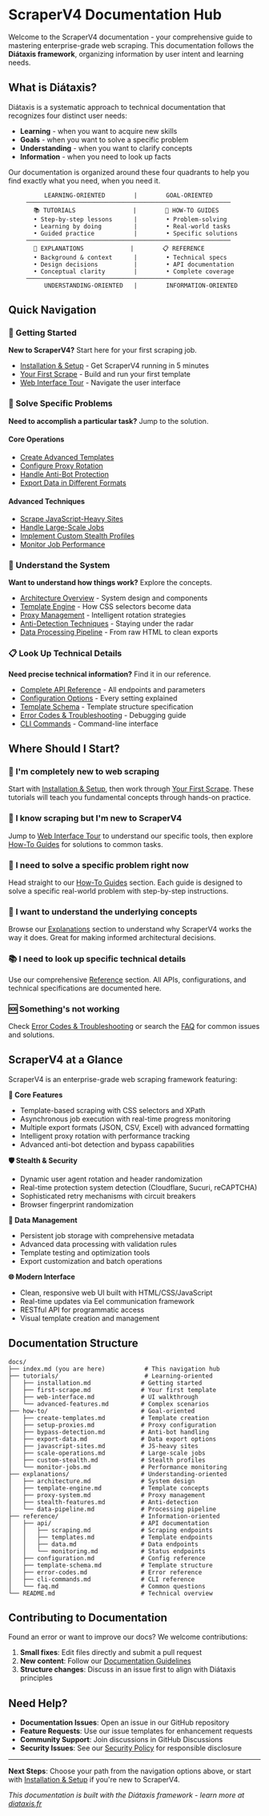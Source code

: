 # ScraperV4 Documentation Hub

Welcome to the ScraperV4 documentation - your comprehensive guide to mastering enterprise-grade web scraping. This documentation follows the **Diátaxis framework**, organizing information by user intent and learning needs.

## What is Diátaxis?

Diátaxis is a systematic approach to technical documentation that recognizes four distinct user needs:

- **Learning** - when you want to acquire new skills
- **Goals** - when you want to solve a specific problem  
- **Understanding** - when you want to clarify concepts
- **Information** - when you need to look up facts

Our documentation is organized around these four quadrants to help you find exactly what you need, when you need it.

```
          LEARNING-ORIENTED        |        GOAL-ORIENTED
     ─────────────────────────────────────────────────────────
       📚 TUTORIALS                |        🎯 HOW-TO GUIDES
       • Step-by-step lessons      |        • Problem-solving
       • Learning by doing         |        • Real-world tasks
       • Guided practice           |        • Specific solutions
     ─────────────────────────────────────────────────────────
       📖 EXPLANATIONS             |        📋 REFERENCE
       • Background & context      |        • Technical specs
       • Design decisions          |        • API documentation
       • Conceptual clarity        |        • Complete coverage
     ─────────────────────────────────────────────────────────
          UNDERSTANDING-ORIENTED   |        INFORMATION-ORIENTED
```

## Quick Navigation

### 🚀 Getting Started
**New to ScraperV4?** Start here for your first scraping job.

- [Installation & Setup](tutorials/installation.md) - Get ScraperV4 running in 5 minutes
- [Your First Scrape](tutorials/first-scrape.md) - Build and run your first template
- [Web Interface Tour](tutorials/web-interface.md) - Navigate the user interface

### 🎯 Solve Specific Problems
**Need to accomplish a particular task?** Jump to the solution.

#### Core Operations
- [Create Advanced Templates](how-to/create-templates.md)
- [Configure Proxy Rotation](how-to/setup-proxies.md)
- [Handle Anti-Bot Protection](how-to/bypass-detection.md)
- [Export Data in Different Formats](how-to/export-data.md)

#### Advanced Techniques
- [Scrape JavaScript-Heavy Sites](how-to/javascript-sites.md)
- [Handle Large-Scale Jobs](how-to/scale-operations.md)
- [Implement Custom Stealth Profiles](how-to/custom-stealth.md)
- [Monitor Job Performance](how-to/monitor-jobs.md)

### 📖 Understand the System
**Want to understand how things work?** Explore the concepts.

- [Architecture Overview](explanations/architecture.md) - System design and components
- [Template Engine](explanations/template-engine.md) - How CSS selectors become data
- [Proxy Management](explanations/proxy-system.md) - Intelligent rotation strategies
- [Anti-Detection Techniques](explanations/stealth-features.md) - Staying under the radar
- [Data Processing Pipeline](explanations/data-pipeline.md) - From raw HTML to clean exports

### 📋 Look Up Technical Details
**Need precise technical information?** Find it in our reference.

- [Complete API Reference](reference/api/) - All endpoints and parameters
- [Configuration Options](reference/configuration.md) - Every setting explained
- [Template Schema](reference/template-schema.md) - Template structure specification
- [Error Codes & Troubleshooting](reference/error-codes.md) - Debugging guide
- [CLI Commands](reference/cli-commands.md) - Command-line interface

## Where Should I Start?

### 👋 I'm completely new to web scraping
Start with [Installation & Setup](tutorials/installation.md), then work through [Your First Scrape](tutorials/first-scrape.md). These tutorials will teach you fundamental concepts through hands-on practice.

### 🔧 I know scraping but I'm new to ScraperV4  
Jump to [Web Interface Tour](tutorials/web-interface.md) to understand our specific tools, then explore [How-To Guides](how-to/) for solutions to common tasks.

### 🚀 I need to solve a specific problem right now
Head straight to our [How-To Guides](how-to/) section. Each guide is designed to solve a specific real-world problem with step-by-step instructions.

### 🤔 I want to understand the underlying concepts
Browse our [Explanations](explanations/) section to understand why ScraperV4 works the way it does. Great for making informed architectural decisions.

### 📚 I need to look up specific technical details
Use our comprehensive [Reference](reference/) section. All APIs, configurations, and technical specifications are documented here.

### 🆘 Something's not working
Check [Error Codes & Troubleshooting](reference/error-codes.md) or search the [FAQ](reference/faq.md) for common issues and solutions.

## ScraperV4 at a Glance

ScraperV4 is an enterprise-grade web scraping framework featuring:

**🎯 Core Features**
- Template-based scraping with CSS selectors and XPath
- Asynchronous job execution with real-time progress monitoring  
- Multiple export formats (JSON, CSV, Excel) with advanced formatting
- Intelligent proxy rotation with performance tracking
- Advanced anti-bot detection and bypass capabilities

**🛡️ Stealth & Security**
- Dynamic user agent rotation and header randomization
- Real-time protection system detection (Cloudflare, Sucuri, reCAPTCHA)
- Sophisticated retry mechanisms with circuit breakers
- Browser fingerprint randomization

**💾 Data Management**
- Persistent job storage with comprehensive metadata
- Advanced data processing with validation rules
- Template testing and optimization tools
- Export customization and batch operations

**🌐 Modern Interface**
- Clean, responsive web UI built with HTML/CSS/JavaScript
- Real-time updates via Eel communication framework
- RESTful API for programmatic access
- Visual template creation and management

## Documentation Structure

```
docs/
├── index.md (you are here)           # This navigation hub
├── tutorials/                        # Learning-oriented
│   ├── installation.md              # Getting started
│   ├── first-scrape.md              # Your first template
│   ├── web-interface.md             # UI walkthrough
│   └── advanced-features.md         # Complex scenarios
├── how-to/                          # Goal-oriented
│   ├── create-templates.md          # Template creation
│   ├── setup-proxies.md             # Proxy configuration
│   ├── bypass-detection.md          # Anti-bot handling
│   ├── export-data.md               # Data export options
│   ├── javascript-sites.md          # JS-heavy sites
│   ├── scale-operations.md          # Large-scale jobs
│   ├── custom-stealth.md            # Stealth profiles
│   └── monitor-jobs.md              # Performance monitoring
├── explanations/                    # Understanding-oriented
│   ├── architecture.md              # System design
│   ├── template-engine.md           # Template concepts
│   ├── proxy-system.md              # Proxy management
│   ├── stealth-features.md          # Anti-detection
│   └── data-pipeline.md             # Processing pipeline
├── reference/                       # Information-oriented
│   ├── api/                         # API documentation
│   │   ├── scraping.md              # Scraping endpoints
│   │   ├── templates.md             # Template endpoints
│   │   ├── data.md                  # Data endpoints
│   │   └── monitoring.md            # Status endpoints
│   ├── configuration.md             # Config reference
│   ├── template-schema.md           # Template structure
│   ├── error-codes.md               # Error reference
│   ├── cli-commands.md              # CLI reference
│   └── faq.md                       # Common questions
└── README.md                        # Technical overview
```

## Contributing to Documentation

Found an error or want to improve our docs? We welcome contributions:

1. **Small fixes**: Edit files directly and submit a pull request
2. **New content**: Follow our [Documentation Guidelines](CONTRIBUTING.md#documentation)
3. **Structure changes**: Discuss in an issue first to align with Diátaxis principles

## Need Help?

- **Documentation Issues**: Open an issue in our GitHub repository
- **Feature Requests**: Use our issue templates for enhancement requests  
- **Community Support**: Join discussions in GitHub Discussions
- **Security Issues**: See our [Security Policy](SECURITY.md) for responsible disclosure

---

**Next Steps**: Choose your path from the navigation options above, or start with [Installation & Setup](tutorials/installation.md) if you're new to ScraperV4.

*This documentation is built with the Diátaxis framework - learn more at [diataxis.fr](https://diataxis.fr)*